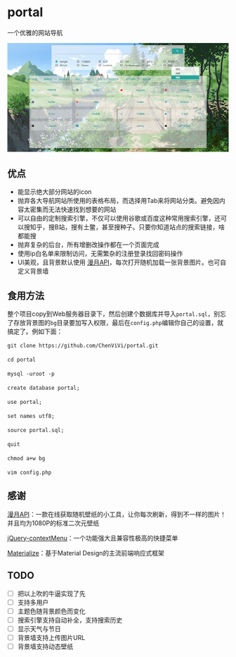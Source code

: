 # portal

一个优雅的网站导航

![](sreenshots/portal.png)

## 优点

- 能显示绝大部分网站的icon
- 抛弃各大导航网站所使用的表格布局，而选择用Tab来将网站分类。避免因内容太密集而无法快速找到想要的网站
- 可以自由的定制搜索引擎，不仅可以使用谷歌或百度这种常用搜索引擎，还可以搜知乎，搜B站，搜有土鳖，甚至搜种子。只要你知道站点的搜索链接，啥都能搜
- 抛弃复杂的后台，所有增删改操作都在一个页面完成
- 使用ip白名单来限制访问，无需繁杂的注册登录找回密码操作
- UI美观，且背景默认使用 [漫月API](http://api.ikmoe.com/)，每次打开随机加载一张背景图片。也可自定义背景墙

## 食用方法

整个项目copy到Web服务器目录下，然后创建个数据库并导入`portal.sql`，别忘了存放背景图的`bg`目录要加写入权限，最后在`config.php`编辑你自己的设置，就搞定了。例如下面：

```
git clone https://github.com/ChenViVi/portal.git

cd portal

mysql -uroot -p

create database portal;

use portal;

set names utf8;

source portal.sql;

quit

chmod a+w bg

vim config.php
```

## 感谢

[漫月API](http://api.ikmoe.com/)：一款在线获取随机壁纸的小工具，让你每次刷新，得到不一样的图片！并且均为1080P的标准二次元壁纸

[jQuery-contextMenu](https://github.com/swisnl/jQuery-contextMenu)：一个功能强大且兼容性极高的快捷菜单

[Materialize](http://www.materializecss.cn/)：基于Material Design的主流前端响应式框架

## TODO

- [ ] 把以上吹的牛逼实现了先
- [ ] 支持多用户
- [ ] 主题色随背景颜色而变化
- [ ] 搜索引擎支持自动补全，支持搜索历史
- [ ] 显示天气与节日
- [ ] 背景墙支持上传图片URL
- [ ] 背景墙支持动态壁纸
